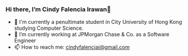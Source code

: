### Hi there, I’m Cindy Falencia Irawan👋

- 🏫 I'm currently a penultimate student in City University of Hong Kong studying Computer Science.
- 🌱 I’m currently working at JPMorgan Chase & Co. as a Software Engineer
- 📫 How to reach me: cindyfalenciai@gmail.com
